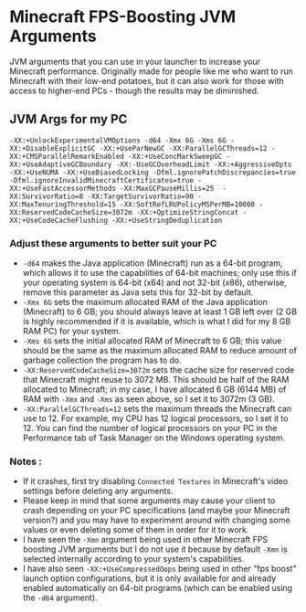 # Minecraft FPS-Boosting JVM Arguments

JVM arguments that you can use in your launcher to increase your Minecraft performance. Originally made for people like me who want to run Minecraft with their low-end potatoes, but it can also work for those with access to higher-end PCs - though the results may be diminished.

## JVM Args for my PC
```
-XX:+UnlockExperimentalVMOptions -d64 -Xmx 6G -Xms 6G -XX:+DisableExplicitGC -XX:+UseParNewGC -XX:ParallelGCThreads=12 -XX:+CMSParallelRemarkEnabled -XX:+UseConcMarkSweepGC -XX:+UseAdaptiveGCBoundary -XX:-UseGCOverheadLimit -XX:+AggressiveOpts -XX:+UseNUMA -XX:+UseBiasedLocking -Dfml.ignorePatchDiscrepancies=true -Dfml.ignoreInvalidMinecraftCertificates=true -XX:+UseFastAccessorMethods -XX:MaxGCPauseMillis=25  -XX:SurvivorRatio=8 -XX:TargetSurvivorRatio=90 -XX:MaxTenuringThreshold=15 -XX:SoftRefLRUPolicyMSPerMB=10000 -XX:ReservedCodeCacheSize=3072m -XX:+OptimizeStringConcat -XX:+UseCodeCacheFlushing -XX:+UseStringDeduplication
```

### Adjust these arguments to better suit your PC

- `-d64` makes the Java application (Minecraft) run as a 64-bit program, which allows it to use the capabilities of 64-bit machines; only use this if your operating system is 64-bit (x64) and not 32-bit (x86), otherwise, remove this parameter as Java sets this for 32-bit by default.
- `-Xmx 6G` sets the maximum allocated RAM of the Java application (Minecraft) to 6 GB; you should always leave at least 1 GB left over (2 GB is highly recommended if it is available, which is what I did for my 8 GB RAM PC) for your system.
- `-Xms 6G` sets the initial allocated RAM of Minecraft to 6 GB; this value should be the same as the maximum allocated RAM to reduce amount of garbage collection the program has to do.
- `-XX:ReservedCodeCacheSize=3072m` sets the cache size for reserved code that Minecraft might reuse to 3072 MB. This should be half of the RAM allocated to Minecraft; in my case, I have allocated 6 GB (6144 MB) of RAM with `-Xmx` and `-Xms` as seen above, so I set it to 3072m (3 GB).
- `-XX:ParallelGCThreads=12` sets the maximum threads the Minecraft can use to 12. For example, my CPU has 12 logical processors, so I set it to 12. You can find the number of logical processors on your PC in the Performance tab of Task Manager on the Windows operating system.

### Notes :
- If it crashes, first try disabling `Connected Textures` in Minecraft's video settings before deleting any arguments.
- Please keep in mind that some arguments may cause your client to crash depending on your PC specifications (and maybe your Minecraft version?) and you may have to experiment around with changing some values or even deleting some of them in order for it to work.
- I have seen the `-Xmn` argument being used in other Minecraft FPS boosting JVM arguments but I do not use it because by default `-Xmn` is selected internally according to your system's capabilities.
- I have also seen `-XX:+UseCompressedOops` being used in other "fps boost" launch option configurations, but it is only available for and already enabled automatically on 64-bit programs (which can be enabled using the `-d64` argument).
